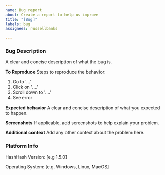 ```yaml
---
name: Bug report
about: Create a report to help us improve
title: "[Bug]"
labels: bug
assignees: russellbanks

---
```


### Bug Description
A clear and concise description of what the bug is.

**To Reproduce**
Steps to reproduce the behavior:
1. Go to '...'
2. Click on '....'
3. Scroll down to '....'
4. See error

**Expected behavior**
A clear and concise description of what you expected to happen.

**Screenshots**
If applicable, add screenshots to help explain your problem.

**Additional context**
Add any other context about the problem here.

### Platform Info

HashHash Version: [e.g 1.5.0]

Operating System: [e.g. Windows, Linux, MacOS]
